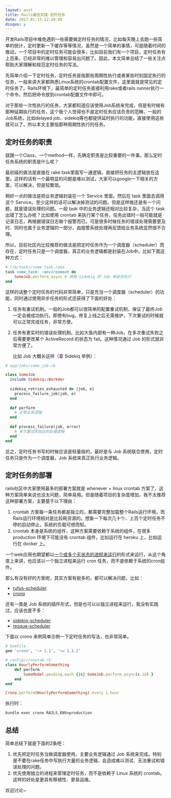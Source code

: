 ```yaml
---
layout: post
title: Rails最佳实践-定时任务
date: 2017-01-15 12:20:00
disqus: y
---
```


开发Rails项目中难免遇到一些需要做定时任务的情况，比如每天晚上去跑一些简单的统计，定时更新一下缓存等等情况，虽然是一个简单的事情，可是随着时间的推动，一个项目中的定时任务可能会很多，比如目前我们有一个项目，定时任务有上百条，已经非常的难以管理和容易出问题了。因此，本文简单总结了一些关注点帮助大家理解和规范定时任务的写法。

先简单介绍一下定时任务，定时任务是指那些周期性执行或者某些时刻固定执行的任务，一般来讲大家都熟悉Linux系统的crontab配置文件，这里面就是常见的定时任务了。Rails环境下，最简单的定时任务直接利用rake或者rails runner执行一个命令，然后把命令放到crontab配置文件中即可。

对于那些一次性执行的任务，大家都知道应该使用Job系统来完成，但是有时候有那种延期执行的任务，这个我个人觉得也不是定时任务应该负责的范畴，一般的Job系统，比如delayed job、sidekiq等也都提供延时执行的功能，直接使用这些就可以了。所以本文主要指那种周期性执行的任务。

## 定时任务的职责
就跟一个Class、一个method一样，先确定职责是比较重要的一件事。那么定时任务系统的职责是什么呢？

最初级的做法是直接在 rake task里面写一通逻辑，直接把任务的主逻辑放在这里。这样的话有一个最明显的问题是难以测试，大家可以google一下相关的方案，可以解决，但是较繁琐。

稍好一点的做法是把业务逻辑封装在一个 Service 里面，然后在 task 里面去调用这个 Service。至少这样的话可以解决掉测试的问题。但是这样做还是有一个问题，就是错误处理的问题。一般 task 中的业务逻辑还相对比较复杂，当这个 task 出错了怎么办呢？比如使用 crontab 来执行某个任务，任务出错时一般可能就是记录日志，再根据错误日志做个报警而已。可是很多时候任务的错误处理需要更及时、同时也属于业务逻辑的一部分，由报警系统处理再反馈给业务系统显然很不合理。

所以，目前社区内比较推荐的做法是把定时任务作为一个调度器（scheduler）而存在，定时任务只是一个调度器，真正的业务逻辑都是封装在Job中。比如下面这种方式：

```ruby
# lib/tasks/some_task.rake
task some_task: :environment do
	SomeJob.perform_async # 调用 Sidekiq 的 Job 来异步执行
end
```

这样的话整个定时任务的代码非常简单，只是充当一个调度器（scheduler）的功能，同时通过使用异步任务的形式还获得了下面的好处：

1. 任务有重试机制。一般的Job都可以很简单的配置重试机制，保证了最终Job一定会被成功执行。即使有bug，修复上线之后无需维护，下次重试的时候就可以正常完成任务，非常方便。
2. 任务有更实时的错误处理机制。比如大鱼内部有一种Job，在多次重试失败之后需要更改某个 ActiveRecord 的状态为 fail。这种情况通过 Job 的形式就非常方便了。

   比如 Job 大概长这样（拿 Sidekiq 举例）：

```ruby
# app/jobs/some_job.rb

class SomeJob
  include Sidekiq::Workder
	
  sidekiq_retries_exhausted do |job, e|
    process_failure_job(job, e)
  end
  
  def perform
    # 正常业务逻辑
  end
  
  def process_failure(job, error)
    # 多次重试失败后的处理逻辑
  end
end
```

总之，定时任务书写的时候应该是轻量级的，最好是与 Job 系统联合使用，定时任务只是作为一个调度器，Job 系统来真正执行业务逻辑。

## 定时任务的部署

rails社区中大家使用最多的部署方案就是 whenever + linux crontab 方案了，这种方案简单来说也没太问题，简单易用。但是随着项目的复杂度增加，我不太推荐这种部署方案，主要基于以下理由：

1. crontab 方案每一条任务都是独立的，都需要完整加载整个Rails运行环境，而Rails运行环境相对是比较耗资源的。想象一下每次几十个、上百个定时任务不停的启动停止，系统的负载可想而知。
2. crontab 本身是系统的组件，这种方案需要依赖于系统的组件，在很多 production 环境下可能没有 crontab 组件，比如运行在 heroku 上，比如运行在 docker 上。

一个web应用也期望都以[一个或多个无状态的进程来运行](https://12factor.net/zh_cn/processes)的形式来运行，从这个角度上来讲，也应该以一个独立进程来运行 cron 任务，而不是依赖于系统的cron组件。

那么有没有好的方案呢，其实方案有挺多的，都可以解决问题，比如：

* [rufus-scheduler](https://github.com/jmettraux/rufus-scheduler)
* [crono](https://github.com/plashchynski/crono)

还有一类是 Job 系统的插件形式，但是也可以以独立进程来运行，我没有实践过，应该也差不多：

* [sidekiq-scheduler](https://github.com/moove-it/sidekiq-scheduler)
* [resque-scheduler](https://github.com/resque/resque-scheduler)

下面以 crono 来例简单示例一下定时任务的写法，也非常简单。

```ruby
# Gemfile
gem 'crono', '~> 1.1', '>= 1.1.2'

# config/cronotab.rb
class HourlyPerformSomething
	def perform
		SomeModel.pending.each {|s| SomeJob.perform_async(s.id) }
	end
end

Crono.perform(HourlyPerformSomething).every 1.hour
```

执行时：

```bash
bundle exec crono RAILS_ENV=production
```

## 总结

简单总结下就是下面的2条吧：

1. 优先把定时任务当做调度器使用，主要业务逻辑通过 Job 系统来完成。特别是不要在rake任务中写执行大量的业务逻辑，会造成难以测试、无法重试和错误处理的问题。
2. 优先使用独立的进程来管理定时任务，而不是依赖于 Linux 系统的 crontab。这样的好处是更具有移植性、更易运维。

欢迎讨论~
  
  

